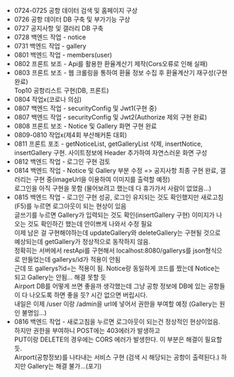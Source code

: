   + 0724-0725 공항 데이터 검색 및 홈페이지 구상
  + 0726 공항 데이터 DB 구축 및 부가기능 구상
  + 0727 공지사항 및 갤러리 DB 구축
  + 0728 백엔드 작업 - notice
  + 0731 백엔드 작업 - gallery
  + 0801 백엔드 작업 - members(user)
  + 0802 프론트 보조 - Api를 활용한 환율계산기 제작(Cors오류로 인해 실패)
  + 0803 프론트 보조 - 웹 크롤링을 통하여 환율 정보 수집 후 환율계산기 재구성(구현 완료) <br/>
                      Top10 공항리스트 구현(DB, 프론트)
  + 0804 작업x(코로나 의심)
  + 0807 백엔드 작업 - securityConfig 및 Jwt1(구현 중)
  + 0807 백엔드 작업 - securityConfig 및 Jwt2(Authorize 제외 구현 완료)
  + 0808 프론트 보조 - Notice 및 Gallery 화면 구현 완료
  + 0809-0810 작업x(제4회 부산해커톤 대회)
  + 0811 프론트 포조 - getNoticeList, getGalleryList 삭제, insertNotice, insertGallery 구현. 사이트정보에 Header 추가하여 자연스러운 화면 구성
  + 0812 백엔드 작업 - 로그인 구현 검토
  + 0814 백엔드 작업 - Notice 및 Gallery 부분 수정 => 공지사항 최종 구현 완료, 갤러리는 구현 중(imageUrl을 이용하여 이미지를 출력할 예정) <br/>
                      로그인을 아직 구현을 못함 (물어보려고 했는데 다 휴가가서 사람이 없었음...)
  + 0815 백엔드 작업 - 로그인 구현 성공, 로그인 유지되는 것도 확인했지만 새로고침(F5)를 누르면 로그아웃이 되는 현상이 있음 <br/>
                      글쓰기를 누르면 Gallery가 입력되는 것도 확인(insertGallery 구현) 이미지가 나오는 것도 확인하긴 했는데 안이쁘게 나와서 수정 필요 <br/>
                      이제 남은 걸 구현해야하는데 updateGallery와 deleteGallery는 구현될 것으로 예상되는데 getGallery가 정상적으로 동작하지 않음. <br/>
                      정확히는 서버에서 restApi를 구현해서 localhost:8080/gallerys를 json형식으로 만들었는데 gallerys/id가 적용이 안됨 <br/>
                      근데 또 gallerys?id=는 적용이 됨. Notice랑 동일하게 코드를 짰는데 Notice는 되고 Gallery는 안됨... 해결 못할 듯 <br />
                      Airport DB를 어떻게 쓰면 좋을까 생각했는데 그냥 공항 정보에 DB에 있는 공항들이 다 나오도록 하면 좋을 듯? 시간 없으면 버립시다.<br/>
                      내일은 이제 /user 이랑 /admin을 url에 넣어서 권한을 부여할 예정 (Gallery는 원인 불명임...)
  + 0816 백엔드 작업 - 새로고침을 누르면 로그아웃이 되는건 정상적인 현상이었음. 하지만 권한을 부여하니 POST에는 403에러가 발생하고 <br/>
                      PUT이랑 DELETE의 경우에는 CORS 에러가 발생한다. 이 부분은 해결이 필요할 듯. <br/>
                      Airport(공항정보)를 나타내는 서비스 구현 (검색 시 해당되는 공항이 출력된다.) 하지만 Gallery는 해결 불가...(포기)
    
